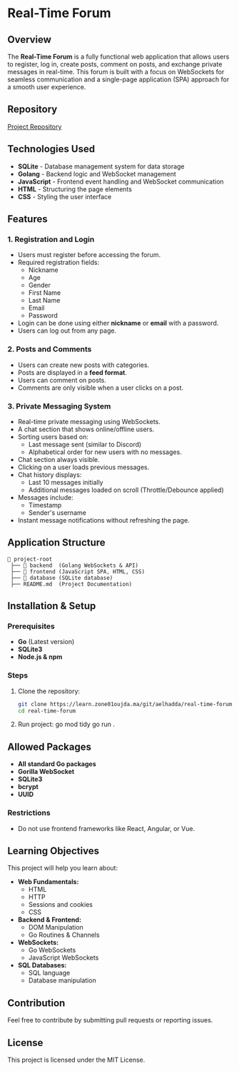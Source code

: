 # Real-Time Forum

## Overview

The **Real-Time Forum** is a fully functional web application that allows users to register, log in, create posts, comment on posts, and exchange private messages in real-time. This forum is built with a focus on WebSockets for seamless communication and a single-page application (SPA) approach for a smooth user experience.

## Repository

[Project Repository](https://learn.zone01oujda.ma/git/aelhadda/real-time-forum)

## Technologies Used

- **SQLite** - Database management system for data storage
- **Golang** - Backend logic and WebSocket management
- **JavaScript** - Frontend event handling and WebSocket communication
- **HTML** - Structuring the page elements
- **CSS** - Styling the user interface

## Features

### 1. Registration and Login

- Users must register before accessing the forum.
- Required registration fields:
  - Nickname
  - Age
  - Gender
  - First Name
  - Last Name
  - Email
  - Password
- Login can be done using either **nickname** or **email** with a password.
- Users can log out from any page.

### 2. Posts and Comments

- Users can create new posts with categories.
- Posts are displayed in a **feed format**.
- Users can comment on posts.
- Comments are only visible when a user clicks on a post.

### 3. Private Messaging System

- Real-time private messaging using WebSockets.
- A chat section that shows online/offline users.
- Sorting users based on:
  - Last message sent (similar to Discord)
  - Alphabetical order for new users with no messages.
- Chat section always visible.
- Clicking on a user loads previous messages.
- Chat history displays:
  - Last 10 messages initially
  - Additional messages loaded on scroll (Throttle/Debounce applied)
- Messages include:
  - Timestamp
  - Sender's username
- Instant message notifications without refreshing the page.

## Application Structure

```
📂 project-root
 ├── 📁 backend  (Golang WebSockets & API)
 ├── 📁 frontend (JavaScript SPA, HTML, CSS)
 ├── 📁 database (SQLite database)
 ├── README.md  (Project Documentation)
```

## Installation & Setup

### Prerequisites

- **Go** (Latest version)
- **SQLite3**
- **Node.js & npm**

### Steps

1. Clone the repository:
   ```sh
   git clone https://learn.zone01oujda.ma/git/aelhadda/real-time-forum.git
   cd real-time-forum
   ```
2. Run project:
    go mod tidy
    go run .

## Allowed Packages

- **All standard Go packages**
- **Gorilla WebSocket**
- **SQLite3**
- **bcrypt**
- **UUID**

### Restrictions

- Do not use frontend frameworks like React, Angular, or Vue.

## Learning Objectives

This project will help you learn about:

- **Web Fundamentals:**
  - HTML
  - HTTP
  - Sessions and cookies
  - CSS
- **Backend & Frontend:**
  - DOM Manipulation
  - Go Routines & Channels
- **WebSockets:**
  - Go WebSockets
  - JavaScript WebSockets
- **SQL Databases:**
  - SQL language
  - Database manipulation

## Contribution

Feel free to contribute by submitting pull requests or reporting issues.

## License

This project is licensed under the MIT License.

